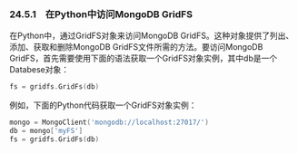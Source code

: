 ### 24.5.1　在Python中访问MongoDB GridFS

在Python中，通过GridFS对象来访问MongoDB GridFS。这种对象提供了列出、添加、获取和删除MongoDB GridFS文件所需的方法。要访问MongoDB GridFS，首先需要使用下面的语法获取一个GridFS对象实例，其中db是一个Databese对象：

```go
fs = gridfs.GridFs(db)
```

例如，下面的Python代码获取一个GridFS对象实例：

```go
mongo = MongoClient('mongodb://localhost:27017/')
db = mongo['myFS']
fs = gridfs.GridFs(db)
```

